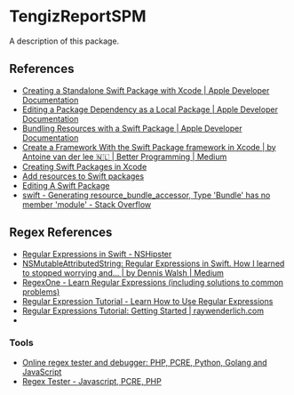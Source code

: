 # TengizReportSPM

A description of this package.


## References
* [Creating a Standalone Swift Package with Xcode | Apple Developer Documentation](https://developer.apple.com/documentation/xcode/creating_a_standalone_swift_package_with_xcode)  
* [Editing a Package Dependency as a Local Package | Apple Developer Documentation](https://developer.apple.com/documentation/swift_packages/editing_a_package_dependency_as_a_local_package)   
* [Bundling Resources with a Swift Package | Apple Developer Documentation](https://developer.apple.com/documentation/swift_packages/bundling_resources_with_a_swift_package)  
* [Create a Framework With the Swift Package framework in Xcode | by Antoine van der lee 🇳🇱 | Better Programming | Medium](https://medium.com/better-programming/create-a-framework-with-swift-package-framework-in-xcode-1af8296fb7b8)  
* [Creating Swift Packages in Xcode](https://useyourloaf.com/blog/creating-swift-packages-in-xcode/)      
* [Add resources to Swift packages](https://useyourloaf.com/blog/add-resources-to-swift-packages/)    
* [Editing A Swift Package](https://useyourloaf.com/blog/editing-a-swift-package/)    
* [swift - Generating resource_bundle_accessor, Type 'Bundle' has no member 'module' - Stack Overflow](https://stackoverflow.com/a/63242343/11793043)  



## Regex References

* [Regular Expressions in Swift - NSHipster](https://nshipster.com/swift-regular-expressions/)  
* [NSMutableAttributedString: Regular Expressions in Swift. How I learned to stopped worrying and… | by Dennis Walsh | Medium](https://medium.com/@dkw5877/regular-expressions-in-swift-928561ad55c8) 
* [RegexOne - Learn Regular Expressions (including solutions to common problems)](https://regexone.com/problem/)  
* [Regular Expression Tutorial - Learn How to Use Regular Expressions](http://www.regular-expressions.info/tutorial.html)  
* [Regular Expressions Tutorial: Getting Started | raywenderlich.com](https://www.raywenderlich.com/5765-regular-expressions-tutorial-getting-started)  
* []()

### Tools
* [Online regex tester and debugger: PHP, PCRE, Python, Golang and JavaScript](https://regex101.com)  
* [Regex Tester - Javascript, PCRE, PHP](https://www.regexpal.com)  
